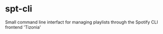 # spt-cli
Small command line interfact for managing playlists through the Spotify CLI frontend 'Tizonia'
